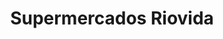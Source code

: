 ---
title: "Supermercados Riovida"
url: /caracas/supermercados-riovida-av-leonardo-da-vinci/
shop: supermercado
---